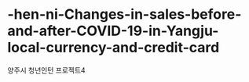 # -hen-ni-Changes-in-sales-before-and-after-COVID-19-in-Yangju-local-currency-and-credit-card
양주시 청년인턴 프로젝트4
